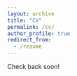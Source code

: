 ```yaml
---
layout: archive
title: "CV"
permalink: /cv/
author_profile: true
redirect_from:
  - /resume
---
```


Check back soon!